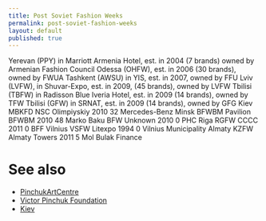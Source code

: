 ```yaml
---
title: Post Soviet Fashion Weeks
permalink: post-soviet-fashion-weeks
layout: default
published: true
---
```

Yerevan (PPY) in Marriott Armenia Hotel, est. in 2004 (7 brands) owned by Armenian Fashion Council
Odessa (OHFW), est. in 2006 (30 brands), owned by FWUA
Tashkent (AWSU) in YIS, est. in 2007, owned by FFU
Lviv (LVFW), in Shuvar-Expo, est. in 2009, (45 brands), owned by LVFW
Tbilisi (TBFW) in Radisson Blue Iveria Hotel, est. in 2009 (14 brands), owned by TFW
Tbilisi (GFW) in SRNAT, est. in 2009 (14 brands), owned by GFG
Kiev MBKFD NSC Olimpiyskiy 2010 32 Mercedes-Benz
Minsk BFWBM Pavilion BFWBM 2010 48 Marko
Baku BFW Unknown 2010 0 PHC
Riga RGFW CCCC 2011 0 BFF
Vilnius VSFW Litexpo 1994 0 Vilnius Municipality
Almaty KZFW Almaty Towers 2011 5 Mol Bulak Finance


# See also

+ [PinchukArtCentre](pinchukartcentre)
+ [Victor Pinchuk Foundation](victor-pinchuk-foundation)
+ [Kiev](kiev)



